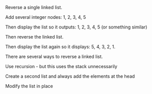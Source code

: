 Reverse a single linked list.

Add several integer nodes: 1, 2, 3, 4, 5

Then display the list so it outputs: 1, 2, 3, 4, 5 (or something similar)

Then reverse the linked list.

Then display the list again so it displays: 5, 4, 3, 2, 1.

There are several ways to reverse a linked list.

Use recursion - but this uses the stack unnecessarily

Create a second list and always add the elements at the head

Modify the list in place